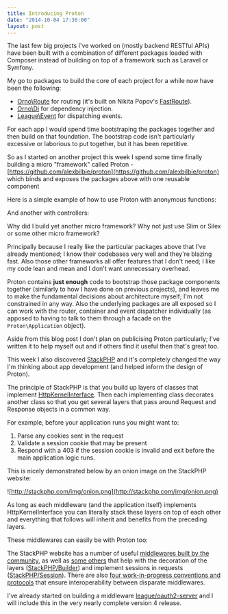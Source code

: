 ```yaml
---
title: Introducing Proton
date: "2014-10-04 17:30:00"
layout: post
---
```


The last few big projects I've worked on (mostly backend RESTful APIs) have been built with a combination of different packages loaded with Composer instead of building on top of a framework such as Laravel or Symfony.

My go to packages to build the core of each project for a while now have been the following:

* [Orno\Route](https://github.com/orno/route) for routing (it's built on Nikita Popov's [FastRoute](https://github.com/nikic/FastRoute)).
* [Orno\Di](https://github.com/orno/di) for dependency injection.
* [League\Event](https://github.com/thephpleague/event) for dispatching events.

For each app I would spend time bootstraping the packages together and then build on that foundation. The bootstrap code isn't particularly excessive or laborious to put together, but it has been repetitive.

So as I started on another project this week I spend some time finally building a micro "framework" called Proton - [https://github.com/alexbilbie/proton](https://github.com/alexbilbie/proton) which binds and exposes the packages above with one reusable component

Here is a simple example of how to use Proton with anonymous functions:

<script src="https://gist.github.com/alexbilbie/2ab3b3c23b025dd70032.js"></script>

And another with controllers:

<script src="https://gist.github.com/alexbilbie/234efa329cd0c8348dc0.js"></script>

<script src="https://gist.github.com/alexbilbie/eb5d6d64f15d3bab47a3.js"></script>

Why did I build yet another micro framework? Why not just use Slim or Silex or some other micro framework?

Principally because I really like the particular packages above that I've already mentioned; I know their codebases very well and they're blazing fast. Also those other frameworks all offer features that I don't need; I like my code lean and mean and I don't want unnecessary overhead.

Proton contains __just enough__ code to bootstrap those package components together (similarly to how I have done on previous projects), and leaves me to make the fundamental decisions about architecture myself; I'm not constrained in any way. Also the underlying packages are all exposed so I can work with the router, container and event dispatcher individually (as apposed to having to talk to them through a facade on the `Proton\Application` object).

Aside from this blog post I don't plan on publicising Proton particularly; I've written it to help myself out and if others find it useful then that's great too.

This week I also discovered [StackPHP](http://stackphp.com) and it's completely changed the way I'm thinking about app development (and helped inform the design of Proton).

The principle of StackPHP is that you build up layers of classes that implement [HttpKernelInterface](https://github.com/symfony/symfony/blob/master/src/Symfony/Component/HttpKernel/HttpKernelInterface.php). Then each implementing class decorates another class so that you get several layers that pass around Request and Response objects in a common way.

For example, before your application runs you might want to:

1. Parse any cookies sent in the request
2. Validate a session cookie that may be present
3. Respond with a 403 if the session cookie is invalid and exit before the main application logic runs.

This is nicely demonstrated below by an onion image on the StackPHP website:

![http://stackphp.com/img/onion.png](http://stackphp.com/img/onion.png)

As long as each middleware (and the application itself) implements HttpKernelInterface you can literally stack these layers on top of each other and everything that follows will inherit and benefits from the preceding layers.

These middlewares can easily be with Proton too:

<script src="https://gist.github.com/alexbilbie/dda1ece33134adbf4bf6.js"></script>

The StackPHP website has a number of useful [middlewares built by the community](http://stackphp.com/middlewares/), as well as [some others](http://stackphp.com/toolbox/) that help with the decoration of the layers ([StackPHP/Builder](https://github.com/stackphp/builder)) and implement sessions in requests ([StackPHP/Session](https://github.com/stackphp/session)). There are also [four work-in-progress conventions and protocols](http://stackphp.com/specs/) that ensure interoperability between disparate middlewares.

I've already started on building a middleware [league/oauth2-server](https://github.com/thephpleague/oauth2-server) and I will include this in the very nearly complete version 4 release.
